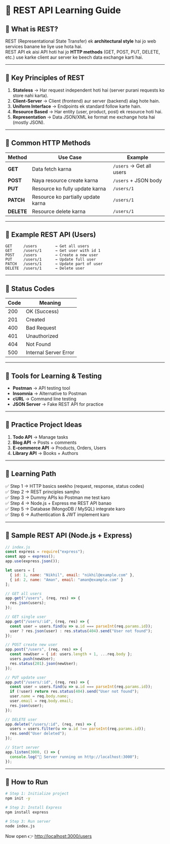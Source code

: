 # 📘 REST API Learning Guide

## 🔹 What is REST?
REST (Representational State Transfer) ek **architectural style** hai jo web services banane ke liye use hota hai.  
REST API ek aisi API hoti hai jo **HTTP methods** (GET, POST, PUT, DELETE, etc.) use karke client aur server ke beech data exchange karti hai.

---

## 🔹 Key Principles of REST
1. **Stateless** → Har request independent hoti hai (server purani requests ko store nahi karta).  
2. **Client-Server** → Client (frontend) aur server (backend) alag hote hain.  
3. **Uniform Interface** → Endpoints ek standard follow karte hain.  
4. **Resource Based** → Har entity (user, product, post) ek resource hoti hai.  
5. **Representation** → Data JSON/XML ke format me exchange hota hai (mostly JSON).

---

## 🔹 Common HTTP Methods
| Method   | Use Case | Example |
|----------|----------|---------|
| **GET**    | Data fetch karna | `/users` → Get all users |
| **POST**   | Naya resource create karna | `/users` + JSON body |
| **PUT**    | Resource ko fully update karna | `/users/1` |
| **PATCH**  | Resource ko partially update karna | `/users/1` |
| **DELETE** | Resource delete karna | `/users/1` |

---

## 🔹 Example REST API (Users)
```
GET     /users        → Get all users
GET     /users/1      → Get user with id 1
POST    /users        → Create a new user
PUT     /users/1      → Update full user
PATCH   /users/1      → Update part of user
DELETE  /users/1      → Delete user
```

---

## 🔹 Status Codes
| Code | Meaning |
|------|----------|
| 200  | OK (Success) |
| 201  | Created |
| 400  | Bad Request |
| 401  | Unauthorized |
| 404  | Not Found |
| 500  | Internal Server Error |

---

## 🔹 Tools for Learning & Testing
- **Postman** → API testing tool  
- **Insomnia** → Alternative to Postman  
- **cURL** → Command line testing  
- **JSON Server** → Fake REST API for practice  

---

## 🔹 Practice Project Ideas
1. **Todo API** → Manage tasks  
2. **Blog API** → Posts + comments  
3. **E-commerce API** → Products, Orders, Users  
4. **Library API** → Books + Authors  

---

## 🔹 Learning Path
✅ Step 1 → HTTP basics seekho (request, response, status codes)  
✅ Step 2 → REST principles samjho  
✅ Step 3 → Dummy APIs ko Postman me test karo  
✅ Step 4 → Node.js + Express me REST API banao  
✅ Step 5 → Database (MongoDB / MySQL) integrate karo  
✅ Step 6 → Authentication & JWT implement karo  

---

## 🔹 Sample REST API (Node.js + Express)

```js
// index.js
const express = require("express");
const app = express();
app.use(express.json());

let users = [
  { id: 1, name: "Nikhil", email: "nikhil@example.com" },
  { id: 2, name: "Aman", email: "aman@example.com" }
];

// GET all users
app.get("/users", (req, res) => {
  res.json(users);
});

// GET single user
app.get("/users/:id", (req, res) => {
  const user = users.find(u => u.id === parseInt(req.params.id));
  user ? res.json(user) : res.status(404).send("User not found");
});

// POST create new user
app.post("/users", (req, res) => {
  const newUser = { id: users.length + 1, ...req.body };
  users.push(newUser);
  res.status(201).json(newUser);
});

// PUT update user
app.put("/users/:id", (req, res) => {
  const user = users.find(u => u.id === parseInt(req.params.id));
  if (!user) return res.status(404).send("User not found");
  user.name = req.body.name;
  user.email = req.body.email;
  res.json(user);
});

// DELETE user
app.delete("/users/:id", (req, res) => {
  users = users.filter(u => u.id !== parseInt(req.params.id));
  res.send("User deleted");
});

// Start server
app.listen(3000, () => {
  console.log("🚀 Server running on http://localhost:3000");
});
```

---

## 🔹 How to Run
```bash
# Step 1: Initialize project
npm init -y

# Step 2: Install Express
npm install express

# Step 3: Run server
node index.js
```

Now open 👉 [http://localhost:3000/users](http://localhost:3000/users)  
